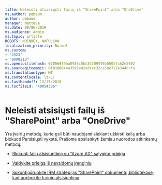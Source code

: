 ```yaml
---
title: Neleisti atsisiųsti failų iš "SharePoint" arba "OneDrive"
ms.author: pebaum
author: pebaum
manager: matteva
ms.date: 08/06/2019
ms.audience: Admin
ms.topic: article
ROBOTS: NOINDEX, NOFOLLOW
localization_priority: Normal
ms.custom:
- "2523"
- "9000213"
ms.openlocfilehash: 07056849ba8926c5bd34709990b65057a62e5602
ms.sourcegitcommit: 0f0186044a3597e42ad14c32ca58e7224344dcfa
ms.translationtype: MT
ms.contentlocale: lt-LT
ms.lasthandoff: 12/15/2019
ms.locfileid: "40054386"
---
```

# <a name="prevent-files-from-being-downloaded-from-sharepoint-or-onedrive"></a>Neleisti atsisiųsti failų iš "SharePoint" arba "OneDrive"

Yra įvairių metodų, kurie gali būti naudojami siekiant užkirsti kelią arba blokuoti Parsisiųsti vyksta. Prašome apsilankyti žemiau nuorodos atitinkamų metodų:

- [Blokuoti failų atsisiuntimą su "Azure AD" sąlygine prieiga](https://docs.microsoft.com/cloud-app-security/use-case-proxy-block-session-aad#create-a-block-download-policy-for-unmanaged-devices)

- [Valdykite prieigą iš nevaldomų įrenginių](https://docs.microsoft.com/sharepoint/control-access-from-unmanaged-devices)

- [Sukonfigūruokite IRM strategijas "SharePoint" dokumentų bibliotekose, kad apribokite turinio atsisiuntimą](https://docs.microsoft.com/office365/securitycompliance/set-up-irm-in-sp-admin-center)
